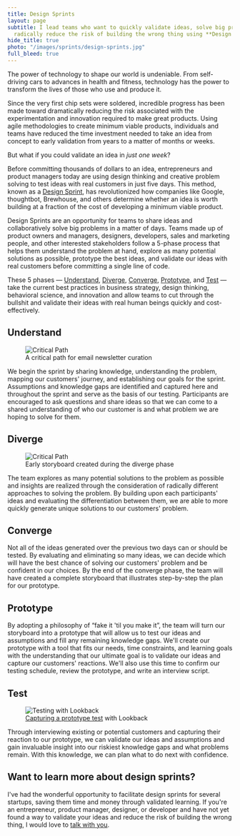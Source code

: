 ```yaml
---
title: Design Sprints
layout: page
subtitle: I lead teams who want to quickly validate ideas, solve big problems, and
  radically reduce the risk of building the wrong thing using **Design Sprints**.
hide_title: true
photo: "/images/sprints/design-sprints.jpg"
full_bleed: true
---
```


The power of technology to shape our world is undeniable. From self-driving cars to advances in health and fitness, technology has the power to transform the lives of those who use and produce it.

Since the very first chip sets were soldered, incredible progress has been made toward dramatically reducing the risk associated with the experimentation and innovation required to make great products. Using agile methodologies to create minimum viable products, individuals and teams have reduced the time investment needed to take an idea from concept to early validation from years to a matter of months or weeks.

But what if you could validate an idea in *just one week*?

Before committing thousands of dollars to an idea, entrepreneurs and product managers today are using design thinking and creative problem solving to test ideas with real customers in just five days. This method, known as a [Design Sprint][1], has revolutionized how companies like Google, thoughtbot, Brewhouse, and others determine whether an idea is worth building at a fraction of the cost of developing a minimum viable product.

Design Sprints are an opportunity for teams to share ideas and collaboratively solve big problems in a matter of days. Teams made up of product owners and managers, designers, developers, sales and marketing people, and other interested stakeholders follow a 5-phase process that helps them understand the problem at hand, explore as many potential solutions as possible, prototype the best ideas, and validate our ideas with real customers before committing a single line of code.

These 5 phases &mdash; [Understand](#understand), [Diverge](#diverge), [Converge](#converge), [Prototype](#prototype), and [Test](#test) &mdash; take the current best practices in business strategy, design thinking, behavioral science, and innovation and allow teams to cut through the bullshit and validate their ideas with real human beings quickly and cost-effectively.

## Understand

<figure class="extra-wide">
  <img src="{{ site.url }}/images/sprints/critical-path.jpg" alt="Critical Path" />
  <figcaption>
    A critical path for email newsletter curation
  </figcaption>
</figure>

We begin the sprint by sharing knowledge, understanding the problem, mapping our customers' journey, and establishing our goals for the sprint. Assumptions and knowledge gaps are identified and captured here and throughout the sprint and serve as the basis of our testing. Participants are encouraged to ask questions and share ideas so that we can come to a shared understanding of who our customer is and what problem we are hoping to solve for them.

## Diverge

<figure class="extra-wide">
  <img src="{{ site.url }}/images/sprints/diverge.jpg" alt="Critical Path" />
  <figcaption>
    Early storyboard created during the diverge phase
  </figcaption>
</figure>

The team explores as many potential solutions to the problem as possible and insights are realized through the consideration of radically different approaches to solving the problem. By building upon each participants' ideas and evaluating the differentiation between them, we are able to more quickly generate unique solutions to our customers' problem.

## Converge

Not all of the ideas generated over the previous two days can or should be tested. By evaluating and eliminating so many ideas, we can decide which will have the best chance of solving our customers' problem and be confident in our choices. By the end of the converge phase, the team will have created a complete storyboard that illustrates step-by-step the plan for our prototype.

## Prototype

By adopting a philosophy of &ldquo;fake it 'til you make it&rdquo;, the team will turn our storyboard into a prototype that will allow us to test our ideas and assumptions and fill any remaining knowledge gaps. We'll create our prototype with a tool that fits our needs, time constraints, and learning goals with the understanding that our ultimate goal is to validate our ideas and capture our customers' reactions. We'll also use this time to confirm our testing schedule, review the prototype, and write an interview script.

## Test

<figure class="extra-wide">
  <img src="{{ site.url }}/images/uploads/testing-with-lookback.png" alt="Testing with Lookback" />
  <figcaption>
    <a href="/blog/observe-and-capture-user-tests/">Capturing a prototype test</a> with Lookback
  </figcaption>
</figure>

Through interviewing existing or potential customers and capturing their reaction to our prototype, we can validate our ideas and assumptions and gain invaluable insight into our riskiest knowledge gaps and what problems remain. With this knowledge, we can plan what to do next with confidence.

<aside class="call-to-action m-top">
  <div class="call-to-action-header">
    <h2>Want to learn more about design sprints?</h2>
  </div>
  <p>
    I've had the wonderful opportunity to facilitate design sprints for several startups, saving them time and money through validated learning. If you're an entrepreneur, product manager, designer, or developer and have not yet found a way to validate your ideas and reduce the risk of building the wrong thing, I would love to <a href="/contact">talk with you</a>.
  </p>
</aside>

[1]: http://www.gv.com/sprint/